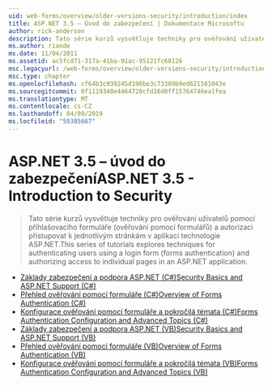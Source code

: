 ```yaml
---
uid: web-forms/overview/older-versions-security/introduction/index
title: ASP.NET 3.5 – Úvod do zabezpečení | Dokumentace Microsoftu
author: rick-anderson
description: Tato série kurzů vysvětluje techniky pro ověřování uživatelů pomocí přihlašovacího formuláře (ověřování pomocí formulářů) a autorizaci přistupovat k jednotlivým stránkám v...
ms.author: riande
ms.date: 11/04/2011
ms.assetid: ac5fcd71-317a-41ba-91ac-95121fc68126
msc.legacyurl: /web-forms/overview/older-versions-security/introduction
msc.type: chapter
ms.openlocfilehash: cf64b3c939245d196be3c73309b9ed621581043e
ms.sourcegitcommit: 0f1119340e4464720cfd16d0ff15764746ea1fea
ms.translationtype: MT
ms.contentlocale: cs-CZ
ms.lasthandoff: 04/09/2019
ms.locfileid: "59385667"
---
```

# <a name="aspnet-35---introduction-to-security"></a><span data-ttu-id="6050e-103">ASP.NET 3.5 – úvod do zabezpečení</span><span class="sxs-lookup"><span data-stu-id="6050e-103">ASP.NET 3.5 - Introduction to Security</span></span>

> <span data-ttu-id="6050e-104">Tato série kurzů vysvětluje techniky pro ověřování uživatelů pomocí přihlašovacího formuláře (ověřování pomocí formulářů) a autorizaci přistupovat k jednotlivým stránkám v aplikaci technologie ASP.NET.</span><span class="sxs-lookup"><span data-stu-id="6050e-104">This series of tutorials explores techniques for authenticating users using a login form (forms authentication) and authorizing access to individual pages in an ASP.NET application.</span></span>


- [<span data-ttu-id="6050e-105">Základy zabezpečení a podpora ASP.NET (C#)</span><span class="sxs-lookup"><span data-stu-id="6050e-105">Security Basics and ASP.NET Support (C#)</span></span>](security-basics-and-asp-net-support-cs.md)
- [<span data-ttu-id="6050e-106">Přehled ověřování pomocí formuláře (C#)</span><span class="sxs-lookup"><span data-stu-id="6050e-106">Overview of Forms Authentication (C#)</span></span>](an-overview-of-forms-authentication-cs.md)
- [<span data-ttu-id="6050e-107">Konfigurace ověřování pomocí formuláře a pokročilá témata (C#)</span><span class="sxs-lookup"><span data-stu-id="6050e-107">Forms Authentication Configuration and Advanced Topics (C#)</span></span>](forms-authentication-configuration-and-advanced-topics-cs.md)
- [<span data-ttu-id="6050e-108">Základy zabezpečení a podpora ASP.NET (VB)</span><span class="sxs-lookup"><span data-stu-id="6050e-108">Security Basics and ASP.NET Support (VB)</span></span>](security-basics-and-asp-net-support-vb.md)
- [<span data-ttu-id="6050e-109">Přehled ověřování pomocí formuláře (VB)</span><span class="sxs-lookup"><span data-stu-id="6050e-109">Overview of Forms Authentication (VB)</span></span>](an-overview-of-forms-authentication-vb.md)
- [<span data-ttu-id="6050e-110">Konfigurace ověřování pomocí formuláře a pokročilá témata (VB)</span><span class="sxs-lookup"><span data-stu-id="6050e-110">Forms Authentication Configuration and Advanced Topics (VB)</span></span>](forms-authentication-configuration-and-advanced-topics-vb.md)
